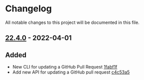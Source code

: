 # Changelog

All notable changes to this project will be documented in this file.

## [22.4.0] - 2022-04-01

## Added
* New CLI for updating a GitHub Pull Request [1fabf1f](https://github.com/greenbone/pontos/commit/1fabf1f)
* Add new API for updating a GitHub pull request [c4c53a5](https://github.com/greenbone/pontos/commit/c4c53a5)

[22.4.0]: https://github.com/greenbone/pontos/compare/22.3.1.dev1...22.4.0